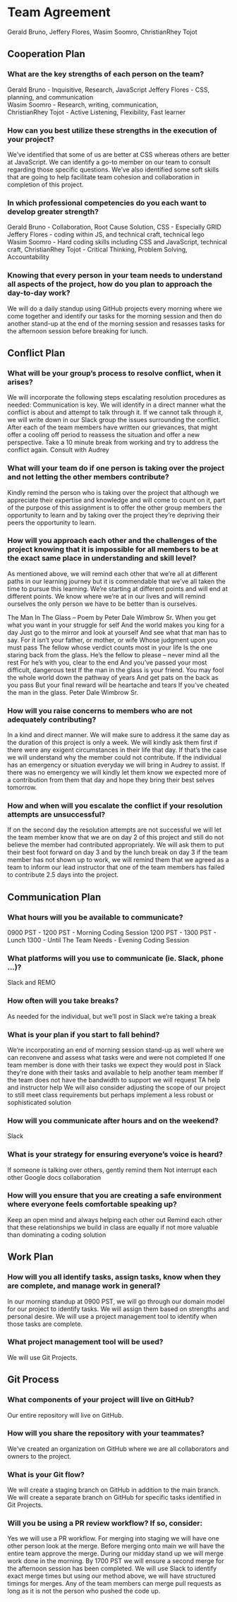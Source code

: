 # Team Agreement
Gerald Bruno, Jeffery Flores, Wasim Soomro, ChristianRhey Tojot 

## Cooperation Plan
### What are the key strengths of each person on the team?
Gerald Bruno - Inquisitive, Research, JavaScript
Jeffery Flores - CSS, planning, and communication  
Wasim Soomro - Research, writing, communication,    
ChristianRhey Tojot - Active Listening, Flexibility, Fast learner

### How can you best utilize these strengths in the execution of your project?

We’ve identified that some of us are better at CSS whereas others are better at JavaScript. We can identify a go-to member on our team to consult regarding those specific questions. We’ve also identified some soft skills that are going to help facilitate team cohesion and collaboration in completion of this project.

### In which professional competencies do you each want to develop greater strength?

Gerald Bruno - Collaboration, Root Cause Solution, CSS - Especially GRID
Jeffery Flores - coding within JS, and technical craft, technical lego   
Wasim Soomro - Hard coding skills including CSS and JavaScript, technical craft, 
ChristianRhey Tojot - Critical Thinking, Problem Solving, Accountability

### Knowing that every person in your team needs to understand all aspects of the project, how do you plan to approach the day-to-day work?

We will do a daily standup using GitHub projects every morning where we come together and identify our tasks for the morning session and then do another stand-up at the end of the morning session and resasses tasks for the afternoon session before breaking for lunch. 

## Conflict Plan

### What will be your group’s process to resolve conflict, when it arises?

We will incorporate the following steps escalating resolution procedures as needed: 
Communication is key. We will identify in a direct manner what the conflict is about and attempt to talk through it.
If we cannot talk through it, we will write down in our Slack group the issues surrounding the conflict. After each of the team members have written our grievances, that might offer a cooling off period to reassess the situation and offer a new perspective. 
Take a 10 minute break from working and try to address the conflict again.
Consult with Audrey

### What will your team do if one person is taking over the project and not letting the other members contribute?
Kindly remind the person who is taking over the project that although we appreciate their expertise and knowledge and will come to count on it, part of the purpose of this assignment is to offer the other group members the opportunity to learn and by taking over the project they’re depriving their peers the opportunity to learn.

### How will you approach each other and the challenges of the project knowing that it is impossible for all members to be at the exact same place in understanding and skill level?

As mentioned above, we will remind each other that we’re all at different paths in our learning journey but it is commendable that we’ve all taken the time to pursue this learning. We’re starting at different points and will end at different points. We know where we’re at in our lives and will remind ourselves the only person we have to be better than is ourselves. 

The Man In The Glass – Poem by Peter Dale Wimbrow Sr.
When you get what you want in your struggle for self
And the world makes you king for a day
Just go to the mirror and look at yourself
And see what that man has to say.
For it isn’t your father, or mother, or wife
Whose judgment upon you must pass
The fellow whose verdict counts most in your life
Is the one staring back from the glass.
He’s the fellow to please – never mind all the rest
For he’s with you, clear to the end
And you’ve passed your most difficult, dangerous test
If the man in the glass is your friend.
You may fool the whole world down the pathway of years
And get pats on the back as you pass
But your final reward will be heartache and tears
If you’ve cheated the man in the glass.
Peter Dale Wimbrow Sr.
### How will you raise concerns to members who are not adequately contributing?

In a kind and direct manner. We will make sure to address it the same day as the duration of this project is only a week. We will kindly ask them first if there were any exigent circumstances in their life that day. If that’s the case we will understand why the member could not contribute. If the individual has an emergency or situation everyday we will bring in Audrey to assist. If there was no emergency we will kindly let them know we expected more of a contribution from them that day and hope they bring their best selves tomorrow. 

### How and when will you escalate the conflict if your resolution attempts are unsuccessful?

If on the second day the resolution attempts are not successful we will let the team member know that we are on day 2 of this project and still do not believe the member had contributed appropriately. We will ask them to put their best foot forward on day 3 and by the lunch break on day 3 if the team member has not shown up to work, we will remind them that we agreed as a team to inform our lead instructor that one of the team members has failed to contribute 2.5 days into the project. 

## Communication Plan

### What hours will you be available to communicate?
0900 PST - 1200 PST - Morning Coding Session
1200 PST - 1300 PST - Lunch
1300 - Until The Team Needs - Evening Coding Session
### What platforms will you use to communicate (ie. Slack, phone …)?
Slack and REMO
### How often will you take breaks?
As needed for the individual, but we’ll post in Slack we’re taking a break
### What is your plan if you start to fall behind?
We’re incorporating an end of morning session stand-up as well where we can reconvene and assess what tasks were and were not completed 
If one team member is done with their tasks we expect they would post in Slack they’re done with their tasks and available to help another team member
If the team does not have the bandwidth to support we will request TA help and instructor help
We will also consider adjusting the scope of our project to still meet class requirements but perhaps implement a less robust or sophisticated solution
### How will you communicate after hours and on the weekend?
Slack
### What is your strategy for ensuring everyone’s voice is heard?
If someone is talking over others, gently remind them
Not interrupt each other
Google docs collaboration
### How will you ensure that you are creating a safe environment where everyone feels comfortable speaking up?
Keep an open mind and always helping each other out 
Remind each other that these relationships we build in class are equally if not more valuable than dominating a coding solution 
## Work Plan

### How will you all identify tasks, assign tasks, know when they are complete, and manage work in general?
In our morning standup at 0900 PST, we will go through our domain model for our project to identify tasks. We will assign them based on strengths and personal desire. We will use a project management tool to identify when those tasks are complete.
### What project management tool will be used?
We will use Git Projects.

## Git Process

### What components of your project will live on GitHub?
Our entire repository will live on GitHub.
### How will you share the repository with your teammates?
We’ve created an organization on GitHub where we are all collaborators and owners to the project.
### What is your Git flow?
We will create a staging branch on GitHub in addition to the main branch. We will create a separate branch on GitHub for specific tasks identified in Git Projects.
### Will you be using a PR review workflow? If so, consider:
Yes we will use a PR workflow. For merging into staging we will have one other person look at the merge. Before merging onto main we will have the entire team approve the merge. During our midday stand up we will merge work done in the morning. By 1700 PST we will ensure a second merge for the afternoon session has been completed. We will use Slack to identify exact merge times but using our method above, we will have structured timings for merges. Any of the team members can merge pull requests as long as it is not the person who pushed the code up. 






